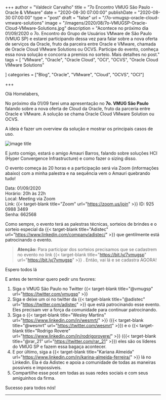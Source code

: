 +++
author = "Valdecir Carvalho"
title = "7o Encontro VMUG São Paulo - Oracle & VMware"
date = "2020-08-30 07:00:00"
publishDate = "2020-08-30 07:00:00"
type = "post"
draft = "false"
url = "/7o-vmugsp-oracle-cloud-vmware-solutions"
image = "/imagens/2020/08/7o-VMUGSP-Oracle-Cloud-VMware-Solutions.jpg"
description = "Acontece no próximo dia 01/09/2020 o 7o. Encontro do Grupo de Usuários VMware de São Paulo (VMUG SP) e estarei participando dessa vez para falar sobre a nova oferta de serviços da Oracle, fruto da parceira entre Oracle e VMware, chamada de Oracle Cloud VMware Solutions ou OCVS. Participe do evento, conheça essa nova solução e concorra a premios no sorteio. Mais detalhes no post."
tags = [
    "VMware",
    "Oracle",
    "Oracle Cloud",
	"OCI",
    "OCVS",
    "Oracle Cloud VMware Solutions"

]
categories = ["Blog", "Oracle", "VMware", "Cloud", "OCVS", "OCI"]

+++

Olá Homelabers,

No próximo dia 01/09 farei uma apresentação no **7o. VMUG São Paulo** falando sobre a nova oferta de Cloud da Oracle, fruto da parceria entre Oracle e VMware. A solução se chama Oracle Cloud VMware Solution ou OCVS.

A ideia é fazer um overview da solução e mostrar os principais casos de uso.

![image title](/imagens/2020/08/vmware_oci_cloud_diagram_2.jpeg)

E junto comigo, estará o amigo Amauri Barros, falando sobre soluções HCI (Hyper Convergence Infrastructure) e como fazer o sizing disso.

O evento começa às 20 horas e a participação será via Zoom (informações abaixo) com a minha palestra e na sequência vem o Amauri quebrando tudo! 

Data: 01/09/2020  
Horário: 20h às 22h  
Local: Meeting via Zoom  
Link: {{< target-blank title="Zoom" url="https://zoom.us/join" >}} 
ID: 925 0988 3469  
Senha: 662568  


Como sempre, o evento terá as palestras técnicas, sorteios de brindes e o sorteio especial da   {{< target-blank title="Adistec" url="https://www.linkedin.com/company/adistec/" >}} que gentilmente está patrocinando o evento.

> **Atenção:** Para participar dos sorteios precisamos que se cadastrem no evento no link {{< target-blank title="https://bit.ly/7vmugsp" url="https://bit.ly/7vmugsp" >}} . Então, vai lá e se cadastra AGORA!


Espero todos lá

E antes de terminar quero pedir uns favores: 

1. Siga o VMUG São Paulo no Twitter {{< target-blank title="@vmugsp" url="https://twitter.com/vmugsp" >}}
2. Siga e deixe um oi no twitter da {{< target-blank title="@adistec" url="https://twitter.com/adistec" >}} que está patrocinando esse evento. Eles precisam ver a força da comunidade para continuar patrocinando.
3. Siga o {{< target-blank title="Wesley Martins" url="https://www.linkedin.com/in/wesmrt/" >}} ({{< target-blank title="@wesmrt" url="https://twitter.com/wesmrt" >}}) e o {{< target-blank title="Rodrigo Rovere" url="https://www.linkedin.com/in/rodrigorovere/" >}} ({{< target-blank title="@rar_21" url="https://twitter.com/rar_21" >}}) eles são os líderes do VMUG SP e fazem essa bagaça acontecer.
4. E por último, siga a {{< target-blank title="Kariana Almeida" url="https://www.linkedin.com/in/karina-almeida-ferreira/" >}} lá no Linkedin. Ela é da Adistec e apoia a comunidade de todas as maneiras possíveis e impossíveis.
5. Compartilhe esse post em todas as suas redes sociais e com seus amiguinhos da firma.

Sucesso para todos nós!

----
